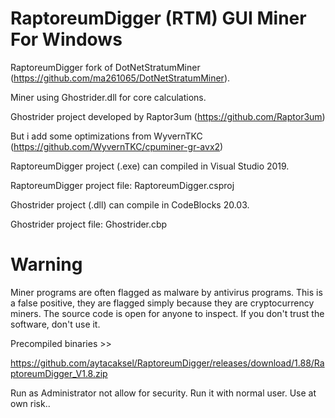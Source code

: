 # RaptoreumDigger (RTM) GUI Miner For Windows

RaptoreumDigger fork of DotNetStratumMiner (https://github.com/ma261065/DotNetStratumMiner).

Miner using Ghostrider.dll for core calculations.

Ghostrider project developed by Raptor3um (https://github.com/Raptor3um)

But i add some optimizations from WyvernTKC (https://github.com/WyvernTKC/cpuminer-gr-avx2)

RaptoreumDigger project (.exe) can compiled in Visual Studio 2019.

RaptoreumDigger project file: RaptoreumDigger.csproj

Ghostrider project (.dll) can compile in CodeBlocks 20.03.

Ghostrider project file: Ghostrider.cbp

# Warning 

Miner programs are often flagged as malware by antivirus programs. This is a false positive, they are flagged simply because they are cryptocurrency miners. The source code is open for anyone to inspect. If you don't trust the software, don't use it.

Precompiled binaries >>

https://github.com/aytacaksel/RaptoreumDigger/releases/download/1.88/RaptoreumDigger_V1.8.zip

Run as Administrator not allow for security. Run it with normal user. Use at own risk..




